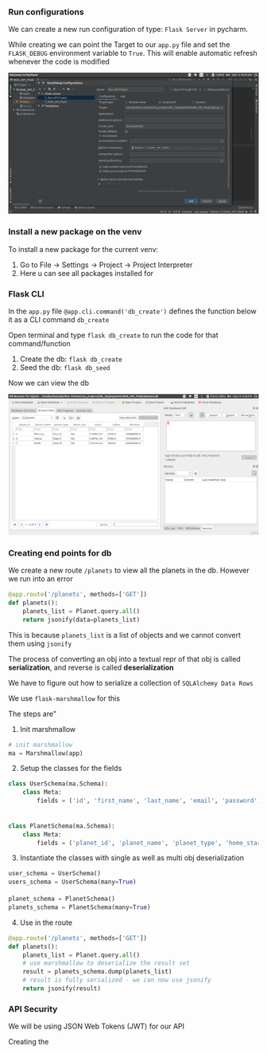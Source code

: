 ### Run configurations

We can create a new run configuration of type: `Flask Server` 
in pycharm.

While creating we can point the Target to our `app.py` file and
set the `FLASK_DEBUG` environment variable to `True`.  This will 
enable automatic refresh whenever the code is modified

<img src="./img/diag1.png">

### Install a new package on the venv

To install a new package for the current venv:

1. Go to File -> Settings -> Project -> Project Interpreter
2. Here u can see all packages installed for 


### Flask CLI

In the `app.py` file `@app.cli.command('db_create')` defines 
the function below it as a CLI command `db_create`

Open terminal and type `flask db_create` to run the code 
for that command/function

1. Create the db: `flask db_create`
2. Seed the db: `flask db_seed`

Now we can view the db

<img src="./img/diag2.png">


### Creating end points for db

We create a new route `/planets` to view all the planets in the 
db. However we run into an error 

```python
@app.route('/planets', methods=['GET'])
def planets():
    planets_list = Planet.query.all()
    return jsonify(data=planets_list)
```

This is because `planets_list` is a list of objects
and we cannot convert them using `jsonify`

The process of converting an obj into a textual repr of that obj
is called **serialization**, and reverse is called **deserialization**

We have to figure out how to serialize a collection of `SQLAlchemy Data Rows`

We use `flask-marshmallow` for this

The steps are"

1. Init marshmallow
```python
# init marshmallow
ma = Marshmallow(app)
```
2. Setup the classes for the fields

```python
class UserSchema(ma.Schema):
    class Meta:
        fields = ('id', 'first_name', 'last_name', 'email', 'password')


class PlanetSchema(ma.Schema):
    class Meta:
        fields = ('planet_id', 'planet_name', 'planet_type', 'home_star', 'mass', 'radius', 'distance')
```

3. Instantiate the classes with single as well as multi obj deserialization
```python
user_schema = UserSchema()
users_schema = UserSchema(many=True)

planet_schema = PlanetSchema()
planets_schema = PlanetSchema(many=True)

```

4. Use in the route
```python
@app.route('/planets', methods=['GET'])
def planets():
    planets_list = Planet.query.all()
    # use marshmallow to deserialize the result set
    result = planets_schema.dump(planets_list)
    # result is fully serialized - we can now use jsonify
    return jsonify(result)
```

### API Security

We will be using JSON Web Tokens (JWT) for our API

Creating the

